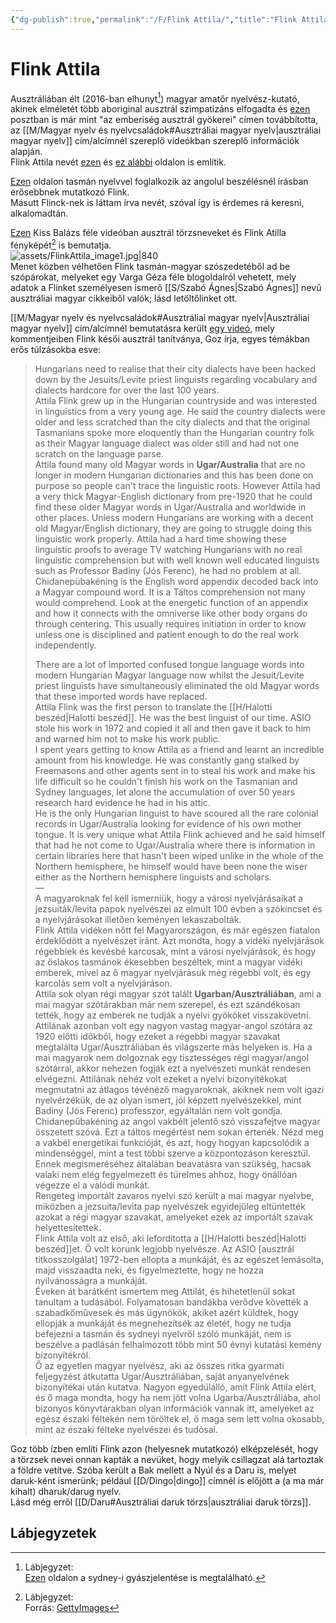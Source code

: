 ```yaml
---
{"dg-publish":true,"permalink":"/F/Flink Attila/","title":"Flink Attila","tags":["Englishtexttranslated"],"created":"2025-01-17T01:25","updated":"2025-09-21T11:56"}
---
```



# Flink Attila

Ausztráliában élt (2016-ban elhunyt[^2]) magyar amatőr nyelvész-kutató, akinek elméletét több aboriginal ausztrál szimpatizáns elfogadta és [ezen](https://www.facebook.com/groups/380062128751110/permalink/3993965444027409/?comment_id=3998122520278368) posztban is már mint "az emberiség ausztrál gyökerei" címen továbbította, az [[M/Magyar nyelv és nyelvcsaládok#Ausztráliai magyar nyelv\|ausztráliai magyar nyelv]] cím/alcímnél szereplő videókban szereplő információk alapján.  
Flink Attila nevét [ezen](https://www.bibliotecapleyades.net/esp_australia04.htm) és [ez alábbi](http://soundofheart.org/galacticfreepress/content/reading-between-walls-and-lines-ancient-australian-egyptian-connection-%E2%80%93-part-ii) oldalon is említik.  

[Ezen](https://linguistlist.org/issues/10.1836/) oldalon tasmán nyelvvel foglalkozik az angolul beszélésnél írásban erősebbnek mutatkozó Flink.  
Másutt Flinck-nek is láttam írva nevét, szóval így is érdemes rá keresni, alkalomadtán.  

[Ezen](https://www.youtube.com/watch?v=RLtMujQ6AQs&t=119s) Kiss Balázs féle videóban ausztrál törzsneveket és Flink Atilla fényképét[^1] is bemutatja.  
![assets/FlinkAttila_image1.jpg|840](/img/user/F/assets/FlinkAttila_image1.jpg)  
Menet közben vélhetően Flink tasmán-magyar szószedetéből ad be szópárokat, melyeket egy Varga Géza féle blogoldalról vehetett, mely adatok a Flinket személyesen ismerő [[S/Szabó Ágnes\|Szabó Ágnes]] nevű ausztráliai magyar cikkeiből valók; lásd letöltőlinket ott.  

[[M/Magyar nyelv és nyelvcsaládok#Ausztráliai magyar nyelv\|Ausztráliai magyar nyelv]] cím/alcímnél bemutatásra került [egy videó](https://youtu.be/EnJ_qFgkdZ8), mely kommentjeiben Flink késői ausztrál tanítványa, Goz írja, egyes témákban erős túlzásokba esve:  
> Hungarians need to realise that their city dialects have been hacked down by the Jesuits/Levite priest linguists regarding vocabulary and dialects hardcore for over the last 100 years.  
> Attila Flink grew up in the Hungarian countryside and was interested in linguistics from a very young age. He said the country dialects were older and less scratched than the city dialects and that the original Tasmanians spoke more eloquently than the Hungarian country folk as their Magyar language dialect was older still and had not one scratch on the language parse.  
> Attila found many old Magyar words in **Ugar/Australia** that are no longer in modern Hungarian dictionaries and this has been done on purpose so people can't trace the linguistic roots. However Attila had a very thick Magyar-English dictionary from pre-1920 that he could find these older Magyar words in Ugar/Australia and worldwide in other places. Unless modern Hungarians are working with a decent old Magyar/English dictionary, they are going to struggle doing this linguistic work properly. Attila had a hard time showing these linguistic proofs to average TV watching Hungarians with no real linguistic comprehension but with well known well educated linguists such as Professor Badiny (Jós Ferenc), he had no problem at all.  
> Chidanepübakéning is the English word appendix decoded back into a Magyar compound word. It is a Táltos comprehension not many would comprehend. Look at the energetic function of an appendix and how it connects with the omniverse like other body organs do through centering. This usually requires initiation in order to know unless one is disciplined and patient enough to do the real work independently.  
>
> There are a lot of imported confused tongue language words into modern Hungarian Magyar language now whilst the Jesuit/Levite priest linguists have simultaneously eliminated the old Magyar words that these imported words have replaced.  
> Attila Flink was the first person to translate the [[H/Halotti beszéd\|Halotti beszéd]]. He was the best linguist of our time. ASIO stole his work in 1972 and copied it all and then gave it back to him and warned him not to make his work public.  
> I spent years getting to know Attila as a friend and learnt an incredible amount from his knowledge. He was constantly gang stalked by Freemasons and other agents sent in to steal his work and make his life difficult so he couldn't finish his work on the Tasmanian and Sydney languages, let alone the accumulation of over 50 years research hard evidence he had in his attic.  
> He is the only Hungarian linguist to have scoured all the rare colonial records in Ugar/Australia looking for evidence of his own mother tongue. It is very unique what Attila Flink achieved and he said himself that had he not come to Ugar/Australia where there is information in certain libraries here that hasn't been wiped unlike in the whole of the Northern hemisphere, he himself would have been none the wiser either as the Northern hemisphere linguists and scholars.  
> —  
> A magyaroknak fel kell ismerniük, hogy a városi nyelvjárásaikat a jezsuiták/levita papok nyelvészei az elmúlt 100 évben a szókincset és a nyelvjárásokat illetően keményen lekaszabolták.  
> Flink Attila vidéken nőtt fel Magyarországon, és már egészen fiatalon érdeklődött a nyelvészet iránt. Azt mondta, hogy a vidéki nyelvjárások régebbiek és kevésbé karcosak, mint a városi nyelvjárások, és hogy az őslakos tasmánok ékesebben beszéltek, mint a magyar vidéki emberek, mivel az ő magyar nyelvjárásuk még régebbi volt, és egy karcolás sem volt a nyelvjáráson.  
> Attila sok olyan régi magyar szót talált **Ugarban/Ausztráliában**, ami a mai magyar szótárakban már nem szerepel, és ezt szándékosan tették, hogy az emberek ne tudják a nyelvi gyököket visszakövetni. Attilának azonban volt egy nagyon vastag magyar-angol szótára az 1920 előtti időkből, hogy ezeket a régebbi magyar szavakat megtalálta Ugar/Ausztráliában és világszerte más helyeken is. Ha a mai magyarok nem dolgoznak egy tisztességes régi magyar/angol szótárral, akkor nehezen fogják ezt a nyelvészeti munkát rendesen elvégezni. Attilának nehéz volt ezeket a nyelvi bizonyítékokat megmutatni az átlagos tévénéző magyaroknak, akiknek nem volt igazi nyelvérzékük, de az olyan ismert, jól képzett nyelvészekkel, mint Badiny (Jós Ferenc) professzor, egyáltalán nem volt gondja.  
> Chidanepübakéning az angol vakbélt jelentő szó visszafejtve magyar összetett szóvá. Ezt a táltos megértést nem sokan értenék. Nézd meg a vakbél energetikai funkcióját, és azt, hogy hogyan kapcsolódik a mindenséggel, mint a test többi szerve a központozáson keresztül. Ennek megismeréséhez általában beavatásra van szükség, hacsak valaki nem elég fegyelmezett és türelmes ahhoz, hogy önállóan végezze el a valódi munkát.  
> Rengeteg importált zavaros nyelvi szó került a mai magyar nyelvbe, miközben a jezsuita/levita pap nyelvészek egyidejűleg eltüntették azokat a régi magyar szavakat, amelyeket ezek az importált szavak helyettesítettek.  
> Flink Attila volt az első, aki lefordította a [[H/Halotti beszéd\|Halotti beszéd]]et. Ő volt korunk legjobb nyelvésze. Az ASIO \[ausztrál titkosszolgálat\] 1972-ben ellopta a munkáját, és az egészet lemásolta, majd visszaadta neki, és figyelmeztette, hogy ne hozza nyilvánosságra a munkáját.  
> Éveken át barátként ismertem meg Attilát, és hihetetlenül sokat tanultam a tudásából. Folyamatosan bandákba verődve követték a szabadkőművesek és más ügynökök, akiket azért küldtek, hogy ellopják a munkáját és megnehezítsék az életét, hogy ne tudja befejezni a tasmán és sydneyi nyelvről szóló munkáját, nem is beszélve a padlásán felhalmozott több mint 50 évnyi kutatási kemény bizonyítékról.  
> Ő az egyetlen magyar nyelvész, aki az összes ritka gyarmati feljegyzést átkutatta Ugar/Ausztráliában, saját anyanyelvének bizonyítékai után kutatva. Nagyon egyedülálló, amit Flink Attila elért, és ő maga mondta, hogy ha nem jött volna Ugarba/Ausztráliába, ahol bizonyos könyvtárakban olyan információk vannak itt, amelyeket az egész északi féltekén nem töröltek el, ő maga sem lett volna okosabb, mint az északi félteke nyelvészei és tudósai.  

Goz több ízben említi Flink azon (helyesnek mutatkozó) elképzelését, hogy a törzsek nevei onnan kapták a nevüket, hogy melyik csillagzat alá tartoztak a földre vetítve. Szóba került a Bak mellett a Nyúl és a Daru is, melyet daruk-ként ismerünk; például [[D/Dingo\|dingo]] címnél is előjött a (a ma már kihalt) dharuk/darug nyelv.  
Lásd még erről [[D/Daru#Ausztráliai daruk törzs\|ausztráliai daruk törzs]].  

## Lábjegyzetek

[^1]: Lábjegyzet:  
Forrás: [GettyImages](https://www.gettyimages.ch/detail/nachrichtenfoto/attila-flink-the-man-who-translated-the-tasmanian-nachrichtenfoto/1079296550)

[^2]: Lábjegyzet:  
[Ezen](https://www.couriermail.com.au/tributes/notice/death-notices/flink-attila-joseph/4504694/) oldalon a sydney-i gyászjelentése is megtalálható.  